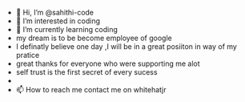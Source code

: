 - 👋 Hi, I’m @sahithi-code
- 👀 I’m interested in coding
- 🌱 I’m currently learning coding
-  my dream is to be become employee of google
- I definatly believe one day ,I will be in a great posiiton in way of my pratice 
- great thanks for everyone who were supporting me alot 
-  self trust is the first secret of every sucess
-  
- 📫 How to reach me contact me on whitehatjr

<!---
sahithi-code/sahithi-code is a ✨ special ✨ repository because its `README.md` (this file) appears on your GitHub profile.
You can click the Preview link to take a look at your changes.
--->
